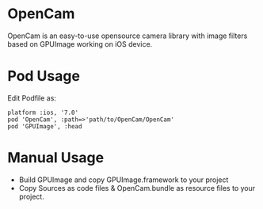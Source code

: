 # OpenCam

OpenCam is an easy-to-use opensource camera library with image filters based on GPUImage working on iOS device.


# Pod Usage

Edit Podfile as:

	platform :ios, '7.0'
	pod 'OpenCam', :path=>'path/to/OpenCam/OpenCam'
	pod 'GPUImage', :head

# Manual Usage

* Build GPUImage and copy GPUImage.framework to your project
* Copy Sources as code files & OpenCam.bundle as resource files to your project.
